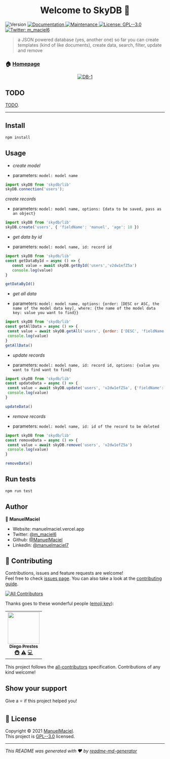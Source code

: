 <h1 align="center">Welcome to SkyDB 👋</h1>
<p>
  <img alt="Version" src="https://img.shields.io/badge/version-1.1.2-blue.svg?cacheSeconds=2592000" />
  <a href="https://github.com/ManuelMaciel/skyDB#readme" target="_blank">
    <img alt="Documentation" src="https://img.shields.io/badge/documentation-yes-brightgreen.svg" />
  </a>
  <a href="https://github.com/ManuelMaciel/skyDB/graphs/commit-activity" target="_blank">
    <img alt="Maintenance" src="https://img.shields.io/badge/Maintained%3F-yes-green.svg" />
  </a>
  <a href="https://github.com/ManuelMaciel/skyDB/blob/master/LICENSE" target="_blank">
    <img alt="License: GPL--3.0" src="https://img.shields.io/github/license/ManuelMaciel/skydb" />
  </a>
  <a href="https://twitter.com/m\_maciel6" target="_blank">
    <img alt="Twitter: m_maciel6" src="https://img.shields.io/twitter/follow/m_maciel6.svg?style=social" />
  </a>
</p>

> a JSON powered database (yes, another one)
so far you can create templates (kind of like documents), create data, search, filter, update and remove

### 🏠 [Homepage](https://github.com/ManuelMaciel/skyDB#readme)
<p align="center">
    <a href="https://ibb.co/mbBpbxK"><img src="https://i.ibb.co/mbBpbxK/DB-1.png" alt="DB-1" border="0"></a>
</p>

## TODO
[TODO](https://github.com/ManuelMaciel/skyDB/blob/master/TODO.md).

***

## Install

```sh
npm install
```

## Usage


* *create model*
- parameters: `model: model name`
```js
import skyDB from 'skydb/lib'
skyDB.connection('users');
```

*create records*
- parameters: `model: model name, options: {data to be saved, pass as an object}`
```js
import skyDB from 'skydb/lib'
skyDB.create('users', { 'fieldName': 'manuel', 'age': 18 })
```

* *get data by id*
- parameters: `model: model name, id: record id`
```js
import skyDB from 'skydb/lib'
const getDataById = async () => {
   const value = await skyDB.getById('users','v2dw1efZ5a')
   console.log(value)
}

getDataById()
```

* *get all data*
- parameters: `model: model name, options: {order: [DESC or ASC, the name of the model data key], where: {the name of the model data key: value you want to find}}`
```js
import skyDB from 'skydb/lib'
const getAllData = async () => {
 const value = await skyDB.getAll('users', {order: ['DESC', 'fieldName'], where: {'fieldName': 'manuel'}})
 console.log(value)
}
getAllData()

```

* *update records*
- parameters: `model: model name, id: record id, options: {value you want to find want to find}`

```js
import skyDB from 'skydb/lib'
const updateData = async () => {
 const value = await skyDB.update('users', 'v2dw1efZ5a', {'fieldName': 'manuel'})
 console.log(value)
}

updateData()
```

* *remove records*
- parameters: `model: model name, id: id of the record to be deleted`
```js
import skyDB from 'skydb/lib'
const removeData = async () => {
 const value = await skyDB.remove('users', 'v2dw1efZ5a')
 console.log(value)
}

removeData()
```

## Run tests

```sh
npm run test
```

## Author

👤 **ManuelMaciel**

* Website: manuelmaciel.vercel.app
* Twitter: [@m\_maciel6](https://twitter.com/m\_maciel6)
* Github: [@ManuelMaciel](https://github.com/ManuelMaciel)
* LinkedIn: [@manuelmaciel7](https://linkedin.com/in/manuelmaciel7)

## 🤝 Contributing

Contributions, issues and feature requests are welcome!<br />Feel free to check [issues page](https://github.com/ManuelMaciel/skyDB/issues). You can also take a look at the [contributing guide](https://github.com/ManuelMaciel/skyDB/blob/master/CONTRIBUTING.md).
<!-- ALL-CONTRIBUTORS-BADGE:START - Do not remove or modify this section -->
[![All Contributors](https://img.shields.io/badge/all_contributors-1-orange.svg?style=flat-square)](#contributors-)
<!-- ALL-CONTRIBUTORS-BADGE:END -->

Thanks goes to these wonderful people ([emoji key](https://allcontributors.org/docs/en/emoji-key)):

<!-- ALL-CONTRIBUTORS-LIST:START - Do not remove or modify this section -->
<!-- prettier-ignore-start -->
<!-- markdownlint-disable -->
<table>
  <tr>
    <td align="center"><a href="https://www.thesynthwaver.com/"><img src="https://avatars.githubusercontent.com/u/57499868?v=4?s=100" width="100px;" alt=""/><br /><sub><b>Diego Prestes</b></sub></a><br /><a href="#infra-DiegoPrestesGit" title="Infrastructure (Hosting, Build-Tools, etc)">🚇</a> <a href="https://github.com/ManuelMaciel/skyDB/commits?author=DiegoPrestesGit" title="Tests">⚠️</a> <a href="https://github.com/ManuelMaciel/skyDB/commits?author=DiegoPrestesGit" title="Code">💻</a></td>
  </tr>
</table>

<!-- markdownlint-restore -->
<!-- prettier-ignore-end -->

<!-- ALL-CONTRIBUTORS-LIST:END -->

This project follows the [all-contributors](https://github.com/all-contributors/all-contributors) specification. Contributions of any kind welcome!

## Show your support

Give a ⭐️ if this project helped you!

## 📝 License

Copyright © 2021 [ManuelMaciel](https://github.com/ManuelMaciel).<br />
This project is [GPL--3.0](https://github.com/ManuelMaciel/skyDB/blob/master/LICENSE) licensed.

***
_This README was generated with ❤️ by [readme-md-generator](https://github.com/kefranabg/readme-md-generator)_
